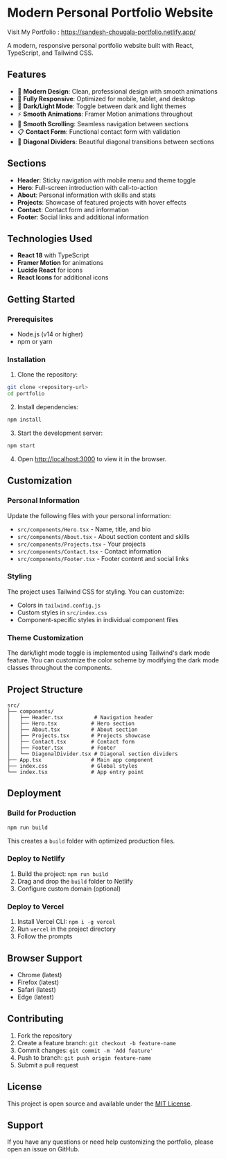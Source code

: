 # Modern Personal Portfolio Website

Visit My Portfolio : https://sandesh-chougala-portfolio.netlify.app/

A modern, responsive personal portfolio website built with React, TypeScript, and Tailwind CSS.

## Features

- 🎨 **Modern Design**: Clean, professional design with smooth animations
- 📱 **Fully Responsive**: Optimized for mobile, tablet, and desktop
- 🌙 **Dark/Light Mode**: Toggle between dark and light themes
- ⚡ **Smooth Animations**: Framer Motion animations throughout
- 🎯 **Smooth Scrolling**: Seamless navigation between sections
- 📋 **Contact Form**: Functional contact form with validation
- 🎨 **Diagonal Dividers**: Beautiful diagonal transitions between sections

## Sections

- **Header**: Sticky navigation with mobile menu and theme toggle
- **Hero**: Full-screen introduction with call-to-action
- **About**: Personal information with skills and stats
- **Projects**: Showcase of featured projects with hover effects
- **Contact**: Contact form and information
- **Footer**: Social links and additional information

## Technologies Used

- **React 18** with TypeScript
- **Framer Motion** for animations
- **Lucide React** for icons
- **React Icons** for additional icons

## Getting Started

### Prerequisites

- Node.js (v14 or higher)
- npm or yarn

### Installation

1. Clone the repository:
```bash
git clone <repository-url>
cd portfolio
```

2. Install dependencies:
```bash
npm install
```

3. Start the development server:
```bash
npm start
```

4. Open [http://localhost:3000](http://localhost:3000) to view it in the browser.

## Customization

### Personal Information

Update the following files with your personal information:

- `src/components/Hero.tsx` - Name, title, and bio
- `src/components/About.tsx` - About section content and skills
- `src/components/Projects.tsx` - Your projects
- `src/components/Contact.tsx` - Contact information
- `src/components/Footer.tsx` - Footer content and social links

### Styling

The project uses Tailwind CSS for styling. You can customize:

- Colors in `tailwind.config.js`
- Custom styles in `src/index.css`
- Component-specific styles in individual component files

### Theme Customization

The dark/light mode toggle is implemented using Tailwind's dark mode feature. You can customize the color scheme by modifying the dark mode classes throughout the components.

## Project Structure

```
src/
├── components/
│   ├── Header.tsx          # Navigation header
│   ├── Hero.tsx           # Hero section
│   ├── About.tsx          # About section
│   ├── Projects.tsx       # Projects showcase
│   ├── Contact.tsx        # Contact form
│   ├── Footer.tsx         # Footer
│   └── DiagonalDivider.tsx # Diagonal section dividers
├── App.tsx                # Main app component
├── index.css              # Global styles
└── index.tsx              # App entry point
```

## Deployment

### Build for Production

```bash
npm run build
```

This creates a `build` folder with optimized production files.

### Deploy to Netlify

1. Build the project: `npm run build`
2. Drag and drop the `build` folder to Netlify
3. Configure custom domain (optional)

### Deploy to Vercel

1. Install Vercel CLI: `npm i -g vercel`
2. Run `vercel` in the project directory
3. Follow the prompts

## Browser Support

- Chrome (latest)
- Firefox (latest)
- Safari (latest)
- Edge (latest)

## Contributing

1. Fork the repository
2. Create a feature branch: `git checkout -b feature-name`
3. Commit changes: `git commit -m 'Add feature'`
4. Push to branch: `git push origin feature-name`
5. Submit a pull request

## License

This project is open source and available under the [MIT License](LICENSE).

## Support

If you have any questions or need help customizing the portfolio, please open an issue on GitHub.
